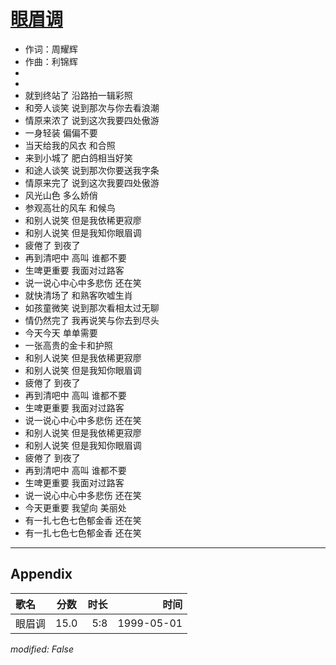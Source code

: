 # [眼眉调](https://music.163.com/song?id=26075141)

* 作词：周耀辉
* 作曲：利锦辉
*
*
* 就到终站了 沿路拍一辑彩照
* 和旁人谈笑 说到那次与你去看浪潮
* 情原来浓了 说到这次我要四处傲游
* 一身轻装 偏偏不要
* 当天给我的风衣 和合照
* 来到小城了 肥白鸽相当好笑
* 和途人谈笑 说到那次你要送我字条
* 情原来完了 说到这次我要四处傲游
* 风光山色 多么娇俏
* 参观高壮的风车 和候鸟
* 和别人说笑 但是我依稀更寂廖
* 和别人说笑 但是我知你眼眉调
* 疲倦了 到夜了
* 再到清吧中 高叫 谁都不要
* 生啤更重要 我面对过路客
* 说一说心中心中多悲伤 还在笑
* 就快清场了 和熟客吹嘘生肖
* 如孩童微笑 说到那次看相太过无聊
* 情仍然完了 我再说笑与你去到尽头
* 今天今天 单单需要
* 一张高贵的金卡和护照
* 和别人说笑 但是我依稀更寂廖
* 和别人说笑 但是我知你眼眉调
* 疲倦了 到夜了
* 再到清吧中 高叫 谁都不要
* 生啤更重要   我面对过路客
* 说一说心中心中多悲伤 还在笑
* 和别人说笑 但是我依稀更寂廖
* 和别人说笑 但是我知你眼眉调
* 疲倦了 到夜了
* 再到清吧中 高叫 谁都不要
* 生啤更重要   我面对过路客
* 说一说心中心中多悲伤 还在笑
* 今天更重要 我望向 美丽处
* 有一扎七色七色郁金香 还在笑
* 有一扎七色七色郁金香 还在笑


---

## Appendix

|歌名|分数|时长|时间|
|:---|:---:|---:|---:|
|眼眉调|15.0|5:8|1999-05-01

*modified: False*